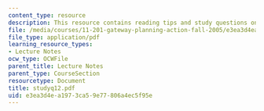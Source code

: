 ```yaml
---
content_type: resource
description: This resource contains reading tips and study questions on session 12.
file: /media/courses/11-201-gateway-planning-action-fall-2005/e3ea3d4ea1973ca59e77806a4ec5f95e_studyq12.pdf
file_type: application/pdf
learning_resource_types:
- Lecture Notes
ocw_type: OCWFile
parent_title: Lecture Notes
parent_type: CourseSection
resourcetype: Document
title: studyq12.pdf
uid: e3ea3d4e-a197-3ca5-9e77-806a4ec5f95e
---
```

